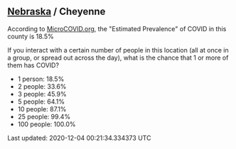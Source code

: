 
## [Nebraska](/united-states/nebraska) / Cheyenne

According to [MicroCOVID.org](http://microcovid.org),
the "Estimated Prevalence" of COVID in this county is 18.5%

If you interact with a certain number of people in this location
(all at once in a group, or spread out across the day), what is the chance that
1 or more of them has COVID?

- 1 person: 18.5%
- 2 people: 33.6%
- 3 people: 45.9%
- 5 people: 64.1%
- 10 people: 87.1%
- 25 people: 99.4%
- 100 people: 100.0%

Last updated: 2020-12-04 00:21:34.334373 UTC
